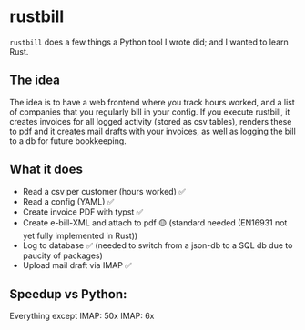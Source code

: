 # rustbill
`rustbill` does a few things a Python tool I wrote did; and I wanted to learn Rust. 

## The idea
The idea is to have a web frontend where you track hours worked, and a list of companies that you regularly bill in your config. If you execute rustbill, it creates invoices for all logged activity (stored as csv tables), renders these to pdf and it creates mail drafts with your invoices, as well as logging the bill to a db for future bookkeeping.

## What it does
- Read a csv per customer (hours worked) ✅
- Read a config (YAML) ✅
- Create invoice PDF with typst ✅
- Create e-bill-XML and attach to pdf 🟡 (standard needed (EN16931 not yet fully implemented in Rust))
- Log to database ✅ (needed to switch from a json-db to a SQL db due to paucity of packages)
- Upload mail draft via IMAP ✅

## Speedup vs Python:

Everything except IMAP: 50x
IMAP: 6x